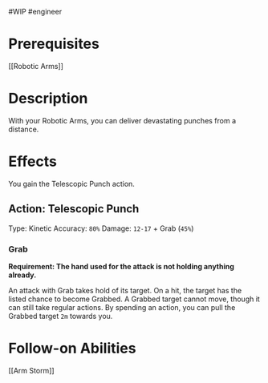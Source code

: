 #WIP #engineer 

# Prerequisites

[[Robotic Arms]]

# Description

With your Robotic Arms, you can deliver devastating punches from a distance.

# Effects

You gain the Telescopic Punch action.

## Action: Telescopic Punch

Type: Kinetic
Accuracy: `80%`
Damage: `12-17` + Grab (`45%`)

### Grab

**Requirement: The hand used for the attack is not holding anything already.**

An attack with Grab takes hold of its target. On a hit, the target has the listed chance to become Grabbed. A Grabbed target cannot move, though it can still take regular actions. By spending an action, you can pull the Grabbed target `2m` towards you.

# Follow-on Abilities

[[Arm Storm]]